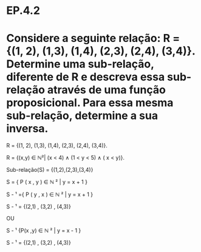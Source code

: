 # EP.4.2
<h1> Considere a seguinte relação: R = {(1, 2), (1,3), (1,4), (2,3), (2,4), (3,4)}. Determine uma sub-relação, diferente de R e descreva essa sub-relação através de uma função proposicional. Para essa mesma sub-relação, determine a sua inversa. </h1>

<p>R = {(1, 2), (1,3), (1,4), (2,3), (2,4), (3,4)}. </p>

<p>R = {(x,y) &isin; ℕ²| (x < 4) ∧ (1 < y < 5) ∧ ( x < y)}. </p>

<p>Sub-relação(S) = {(1,2),(2,3),(3,4)} </p>

<p>S = { P (  x , y ) &isin; ℕ ² | y = x + 1 } </p>

<p>S - ¹ ={ P ( y , x ) &isin; ℕ ² | y = x + 1 } </p>

<p>S - ¹ = {(2,1) , (3,2) , (4,3)} </p>

OU  
<p>S - ¹ {P(x ,y) &isin; ℕ ² | y = x - 1 } </p>

<p>S - ¹ = {(2,1) , (3,2) , (4,3)} </p>